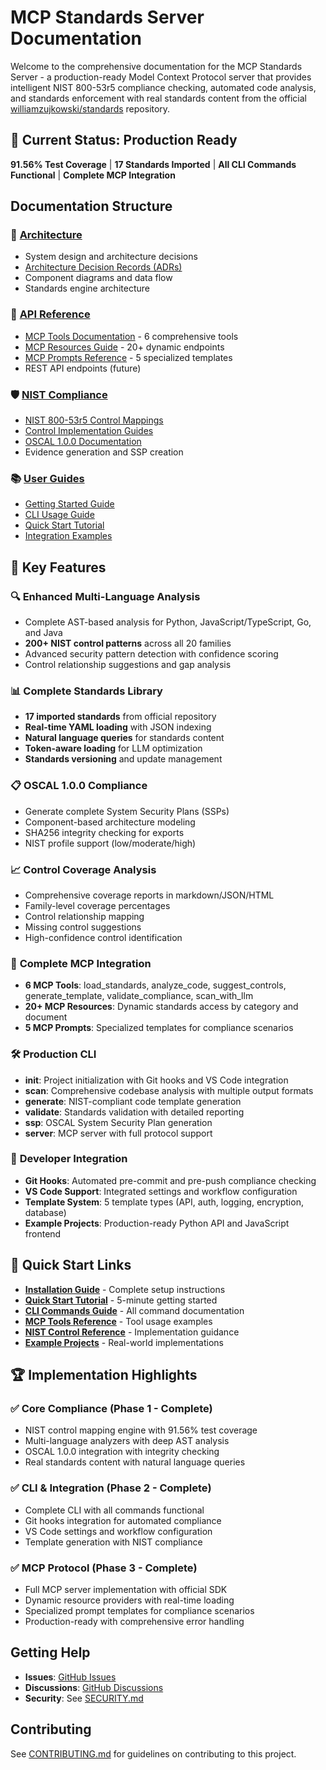 # MCP Standards Server Documentation

Welcome to the comprehensive documentation for the MCP Standards Server - a production-ready Model Context Protocol server that provides intelligent NIST 800-53r5 compliance checking, automated code analysis, and standards enforcement with real standards content from the official [williamzujkowski/standards](https://github.com/williamzujkowski/standards) repository.

## 🚀 Current Status: Production Ready

**91.56% Test Coverage** | **17 Standards Imported** | **All CLI Commands Functional** | **Complete MCP Integration**

## Documentation Structure

### 📐 [Architecture](./architecture/)
- System design and architecture decisions
- [Architecture Decision Records (ADRs)](./architecture/decisions/)
- Component diagrams and data flow
- Standards engine architecture

### 🔌 [API Reference](./api/)
- [MCP Tools Documentation](./api/mcp-tools.md) - 6 comprehensive tools
- [MCP Resources Guide](./api/mcp-resources.md) - 20+ dynamic endpoints
- [MCP Prompts Reference](./api/mcp-prompts.md) - 5 specialized templates
- REST API endpoints (future)

### 🛡️ [NIST Compliance](./nist/)
- [NIST 800-53r5 Control Mappings](./nist/controls.md)
- [Control Implementation Guides](./nist/implementation.md)
- [OSCAL 1.0.0 Documentation](./nist/oscal.md)
- Evidence generation and SSP creation

### 📚 [User Guides](./guides/)
- [Getting Started Guide](./guides/installation.md)
- [CLI Usage Guide](./guides/cli.md)
- [Quick Start Tutorial](./guides/quickstart.md)
- [Integration Examples](./guides/integration.md)

## 🎯 Key Features

### 🔍 **Enhanced Multi-Language Analysis**
- Complete AST-based analysis for Python, JavaScript/TypeScript, Go, and Java
- **200+ NIST control patterns** across all 20 families
- Advanced security pattern detection with confidence scoring
- Control relationship suggestions and gap analysis

### 📊 **Complete Standards Library**
- **17 imported standards** from official repository
- **Real-time YAML loading** with JSON indexing
- **Natural language queries** for standards content
- **Token-aware loading** for LLM optimization
- **Standards versioning** and update management

### 📋 **OSCAL 1.0.0 Compliance**
- Generate complete System Security Plans (SSPs)
- Component-based architecture modeling
- SHA256 integrity checking for exports
- NIST profile support (low/moderate/high)

### 📈 **Control Coverage Analysis**
- Comprehensive coverage reports in markdown/JSON/HTML
- Family-level coverage percentages
- Control relationship mapping
- Missing control suggestions
- High-confidence control identification

### 🤖 **Complete MCP Integration**
- **6 MCP Tools**: load_standards, analyze_code, suggest_controls, generate_template, validate_compliance, scan_with_llm
- **20+ MCP Resources**: Dynamic standards access by category and document
- **5 MCP Prompts**: Specialized templates for compliance scenarios

### 🛠️ **Production CLI**
- **init**: Project initialization with Git hooks and VS Code integration
- **scan**: Comprehensive codebase analysis with multiple output formats
- **generate**: NIST-compliant code template generation
- **validate**: Standards validation with detailed reporting
- **ssp**: OSCAL System Security Plan generation
- **server**: MCP server with full protocol support

### 🔧 **Developer Integration**
- **Git Hooks**: Automated pre-commit and pre-push compliance checking
- **VS Code Support**: Integrated settings and workflow configuration
- **Template System**: 5 template types (API, auth, logging, encryption, database)
- **Example Projects**: Production-ready Python API and JavaScript frontend

## 📖 Quick Start Links

- **[Installation Guide](./guides/installation.md)** - Complete setup instructions
- **[Quick Start Tutorial](./guides/quickstart.md)** - 5-minute getting started
- **[CLI Commands Guide](./guides/cli.md)** - All command documentation
- **[MCP Tools Reference](./api/mcp-tools.md)** - Tool usage examples
- **[NIST Control Reference](./nist/controls.md)** - Implementation guidance
- **[Example Projects](../examples/)** - Real-world implementations

## 🏆 Implementation Highlights

### ✅ **Core Compliance (Phase 1 - Complete)**
- NIST control mapping engine with 91.56% test coverage
- Multi-language analyzers with deep AST analysis
- OSCAL 1.0.0 integration with integrity checking
- Real standards content with natural language queries

### ✅ **CLI & Integration (Phase 2 - Complete)**
- Complete CLI with all commands functional
- Git hooks integration for automated compliance
- VS Code settings and workflow configuration
- Template generation with NIST compliance

### ✅ **MCP Protocol (Phase 3 - Complete)**
- Full MCP server implementation with official SDK
- Dynamic resource providers with real-time loading
- Specialized prompt templates for compliance scenarios
- Production-ready with comprehensive error handling

## Getting Help

- **Issues**: [GitHub Issues](https://github.com/williamzujkowski/mcp-standards-server/issues)
- **Discussions**: [GitHub Discussions](https://github.com/williamzujkowski/mcp-standards-server/discussions)
- **Security**: See [SECURITY.md](../SECURITY.md)

## Contributing

See [CONTRIBUTING.md](../CONTRIBUTING.md) for guidelines on contributing to this project.